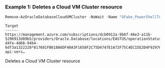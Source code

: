 ### Example 1: Deletes a Cloud VM Cluster resource
```powershell
Remove-AzOracleDatabaseCloudVMCluster -NoWait -Name "OFake_PowerShellTestVmCluster" -ResourceGroupName "PowerShellTestRg"
```

```output
Target                                                                                                                  
------                                                                                                                  
https://management.azure.com/subscriptions/dcb0912a-9b6f-46e3-a11b-5296913d89b5/providers/Oracle.Database/locations/EASTUS/operationStatuses/a6742d9f-d4fe-4d66-94b4-6df3a1322228*817681FB618A6DF40A3F1658F2C75D4747E1A72F75C4EC15E2D4F9297675979E?api-vers…
```

Deletes a Cloud VM Cluster resource